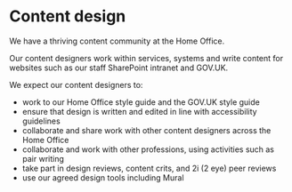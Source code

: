 Content design
==============

We have a thriving content community at the Home Office. 

Our content designers work within services, systems and write content for websites such as our staff SharePoint intranet and GOV.UK. 

We expect our content designers to: 

- work to our Home Office style guide and the GOV.UK style guide 
- ensure that design is written and edited in line with accessibility guidelines 
- collaborate and share work with other content designers across the Home Office
- collaborate and work with other professions, using activities such as pair writing
- take part in design reviews, content crits, and 2i (2 eye) peer reviews
- use our agreed design tools including Mural
